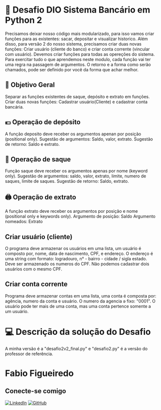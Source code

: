 
# 🏦 Desafio DIO Sistema Bancário em Python 2

Precisamos deixar nosso código mais modularizado, para isso vamos criar funções para as existentes: sacar, depositar e visualizar historico. Além disso, para versão 2 do nosso sistema, precisamos criar duas novas funções: Criar usuário (cliente do banco) e criar conta corrente (vincular com usuário).
Devemos criar funções para todas as opereções do sistema. Para exercitar tudo o que aprendemos neste modulo, cada função vai ter uma regra na passagem de argumentos. O retorno e a forma como serão chamados, pode ser definido por você da forma que achar melhor.

## 📝 Objetivo Geral

Separar as funções existentes de saque, depósito e extrato em funções. Criar duas novas funções: Cadastrar usuário(Cliente) e cadastrar conta bancária.

## 💷 Operação de depósito

A função deposito deve receber os argumentos apenan por posição (positional only). Sugestão de argumentos: Saldo, valor, extrato. Sugestão de retorno: Saldo e extrato.

## 💸 Operação de saque

Função saque deve receber os argumentos apenas por nome (keyword only). Sugestão de argumentos: saldo, valor, extrato, limite, numero de saques, limite de saques. Sugestão de retorno: Saldo, extrato.

## 🖨️ Operação de extrato

A função extrato deve receber os argumentos por posição e nome (positional only e keywords only).
Argumento de posição: Saldo
Argumento nomeados: Extrato

## Criar usuário (cliente)
O programa deve armazenar os usuários em uma lista, um usuário é composto por, nome, data de nascimento, CPF, e endereço. O endereço é uma string com formato: logradouro, n° - bairro - cidade / sigla estado. Deve ser armazenado os numeros do CPF. Não podemos cadastrar dois usuários com o mesmo CPF.

## Criar conta corrente

Programa deve armazenar contas em uma lista, uma conta é composta por: agência, numero da conta e usuário. O numero da agencia ə fixo: "0001". O usuário pode ter mais de uma conta, mas uma conta pertence somente a um usuário.

# 💻 Descrição da solução do Desafio

A minha versão é a "desafio2v2_final.py" e "desafio2.py" é a versão do professor de referência.


# Fabio Figueiredo

## Conecte-se comigo
[![LinkedIn](https://img.shields.io/badge/LinkedIn-0077B5?style=for-the-badge&logo=linkedin&logoColor=white)](https://www.linkedin.com/in/fabio-figueiredo-295a8191)
[![GitHub](https://img.shields.io/badge/GitHub-100000?style=for-the-badge&logo=github&logoColor=white)](https://github.com/fabioffigueiredo)




